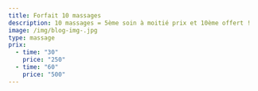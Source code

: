 ```yaml
---
title: Forfait 10 massages
description: 10 massages = 5ème soin à moitié prix et 10ème offert !
image: /img/blog-img-.jpg
type: massage
prix:
  - time: "30"
    price: "250"
  - time: "60"
    price: "500"
---
```

